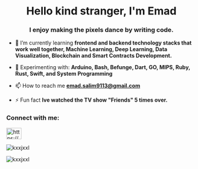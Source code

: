 <h1 align="center">Hello kind stranger, I'm Emad</h1>
<h3 align="center">I enjoy making the pixels dance by writing code.</h3>

- 🌱 I’m currently learning **frontend and backend technology stacks that work well together, Machine Learning, Deep Learning, Data Visualization, Blockchain and Smart Contracts Development.**

- 💬 Experimenting with: **Arduino, Bash, Befunge, Dart, GO, MIPS, Ruby, Rust, Swift, and System Programming**

- 📫 How to reach me **emad.salim9113@gmail.com**

- ⚡ Fun fact **Ive watched the TV show "Friends" 5 times over.**

<h3 align="left">Connect with me:</h3>
<p align="left">
<a href="https://linkedin.com/in/https://www.linkedin.com/in/emad-salim-b363971b6/" target="blank"><img align="center" src="https://raw.githubusercontent.com/rahuldkjain/github-profile-readme-generator/master/src/images/icons/Social/linked-in-alt.svg" alt="https://www.linkedin.com/in/emad-salim-b363971b6/" height="30" width="40" /></a>
</p>

<p><img align="center" src="https://github-readme-stats.vercel.app/api/top-langs?username=kxxjxxl&show_icons=true&theme=tokyonight&locale=en&layout=compact" alt="kxxjxxl" /></p>

<p><img align="center" src="https://github-readme-streak-stats.herokuapp.com/?user=kxxjxxl&theme=dark" alt="kxxjxxl" /></p>
